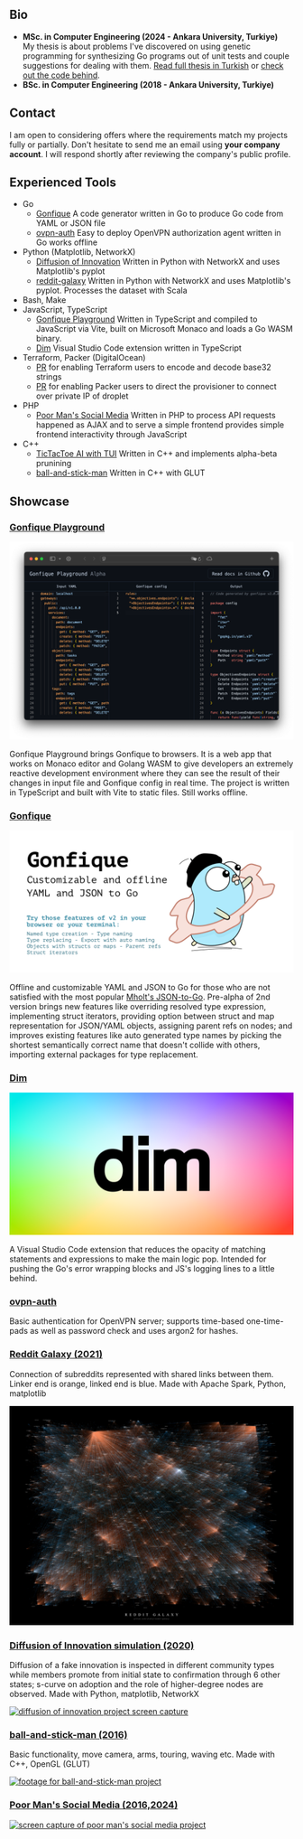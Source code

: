 ## Bio

- **MSc. in Computer Engineering (2024 - Ankara University, Turkiye)**  
  My thesis is about problems I've discovered on using genetic programming for synthesizing Go programs out of unit tests and couple suggestions for dealing with them.
  [Read full thesis in Turkish](https://tez.yok.gov.tr/UlusalTezMerkezi/TezGoster?key=weFMBHaUra8rsS5wi2bmHDKlIvi-IwlFkdPWTMwNi0k9Pt1C4PzNAFzxcjzHPgAW) or [check out the code behind](https://github.com/ufukty/tde/tree/main/app/internal/evolution).
- **BSc. in Computer Engineering (2018 - Ankara University, Turkiye)**

## Contact

I am open to considering offers where the requirements match my projects fully or partially. Don't hesitate to send me an email using **your company account**. I will respond shortly after reviewing the company's public profile.

## Experienced Tools

- Go
  - [Gonfique](https://github.com/ufukty/gonfique) A code generator written in Go to produce Go code from YAML or JSON file
  - [ovpn-auth](https://github.com/ufukty/ovpn-auth) Easy to deploy OpenVPN authorization agent written in Go works offline
- Python (Matplotlib, NetworkX)
  - [Diffusion of Innovation](https://github.com/ufukty/diffusion-of-innovation) Written in Python with NetworkX and uses Matplotlib's pyplot
  - [reddit-galaxy](https://github.com/ufukty/reddit-galaxy) Written in Python with NetworkX and uses Matplotlib's pyplot. Processes the dataset with Scala
- Bash, Make
- JavaScript, TypeScript
  - [Gonfique Playground](https://github.com/ufukty/gonfique-playground) Written in TypeScript and compiled to JavaScript via Vite, built on Microsoft Monaco and loads a Go WASM binary.
  - [Dim](https://github.com/ufukty/dim) Visual Studio Code extension written in TypeScript
- Terraform, Packer (DigitalOcean)
  - [PR](https://github.com/hashicorp/terraform/pull/29127) for enabling Terraform users to encode and decode base32 strings
  - [PR](https://github.com/hashicorp/packer/pull/10093) for enabling Packer users to direct the provisioner to connect over private IP of droplet
- PHP
  - [Poor Man's Social Media](https://github.com/ufukty/poor-man-s-social-media) Written in PHP to process API requests happened as AJAX and to serve a simple frontend provides simple frontend interactivity through JavaScript
- C++
  - [TicTacToe AI with TUI](https://github.com/ufukty/TicTacToe-AI) Written in C++ and implements alpha-beta prunining
  - [ball-and-stick-man](https://github.com/ufukty/ball-and-stick-man) Written in C++ with GLUT

## Showcase

### [Gonfique Playground](https://github.com/ufukty/gonfique-playground)

[![Screenshot of Gonfique Playground](assets/gp.png)](https://github.com/ufukty/gonfique-playground)

Gonfique Playground brings Gonfique to browsers. It is a web app that works on Monaco editor and Golang WASM to give developers an extremely reactive development environment where they can see the result of their changes in input file and Gonfique config in real time. The project is written in TypeScript and built with Vite to static files. Still works offline.

### [Gonfique](https://github.com/ufukty/gonfique)

[![Gonfique logo](assets/gonfique.png)](https://github.com/ufukty/gonfique)

Offline and customizable YAML and JSON to Go for those who are not satisfied with the most popular [Mholt's JSON-to-Go](https://mholt.github.io/json-to-go/). Pre-alpha of 2nd version brings new features like overriding resolved type expression, implementing struct iterators, providing option between struct and map representation for JSON/YAML objects, assigning parent refs on nodes; and improves existing features like auto generated type names by picking the shortest semantically correct name that doesn't collide with others, importing external packages for type replacement.

### [Dim](https://github.com/ufukty/dim)

[![Dim logo](assets/dim.png)](https://github.com/ufukty/dim)

A Visual Studio Code extension that reduces the opacity of matching statements and expressions to make the main logic pop. Intended for pushing the Go's error wrapping blocks and JS's logging lines to a little behind.

### [ovpn-auth](https://github.com/ufukty/ovpn-auth)

Basic authentication for OpenVPN server; supports time-based one-time-pads as well as password check and uses argon2 for hashes.

### [Reddit Galaxy (2021)](https://github.com/ufukty/reddit-galaxy)

Connection of subreddits represented with shared links between them. Linker end is orange, linked end is blue. Made with Apache Spark, Python, matplotlib

[![reddit galaxy](assets/reddit-galaxy.jpg)](https://github.com/ufukty/reddit-galaxy)

### [Diffusion of Innovation simulation (2020)](https://github.com/ufukty/diffusion-of-innovation)

Diffusion of a fake innovation is inspected in different community types while members promote from initial state to confirmation through 6 other states; s-curve on adoption and the role of higher-degree nodes are observed. Made with Python, matplotlib, NetworkX

[![diffusion of innovation project screen capture](assets/doi.gif)](https://github.com/ufukty/doi)

### [ball-and-stick-man (2016)](https://github.com/ufukty/ball-and-stick-man)

Basic functionality, move camera, arms, touring, waving etc. Made with C++, OpenGL (GLUT)

[![footage for ball-and-stick-man project](assets/ball-and-stick.gif)](https://github.com/ufukty/ball-and-stick-man)

### [Poor Man's Social Media (2016,2024)](https://github.com/ufukty/poor-man-s-social-media)

[![screen capture of poor man's social media project](assets/social.gif)](https://github.com/ufukty/poor-man-s-social-media)

